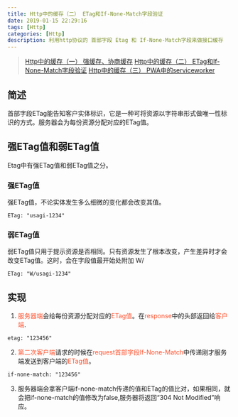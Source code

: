 ```yaml
---
title: Http中的缓存（二） ETag和If-None-Match字段验证
date: 2019-01-15 22:29:16
tags: [Http]
categories: [Http]
description: 利用http协议的 首部字段 Etag 和 If-None-Match字段来做接口缓存
---
```

> [Http中的缓存（一） 强缓存、协商缓存](/blog/http/http-cache.html)
> [Http中的缓存（二） ETag和If-None-Match字段验证](/blog/http/http-etag-cache.html)
> [Http中的缓存（三） PWA中的serviceworker](/blog/http/http-cache-serviceworker.html)

## 简述
首部字段ETag能告知客户实体标识，它是一种可将资源以字符串形式做唯一性标识的方式。服务器会为每份资源分配对应的ETag值。
## 强ETag值和弱ETag值
Etag中有强ETag值和弱ETag值之分。
### 强ETag值
强ETag值，不论实体发生多么细微的变化都会改变其值。
``` http
ETag: "usagi-1234"
```
### 弱ETag值
弱ETag值只用于提示资源是否相同。只有资源发生了根本改变，产生差异时才会改变ETag值。这时，会在字段值最开始处附加 W/
``` http
ETag: "W/usagi-1234"
```
## 实现
1. <font color="#ff502c">服务器端</font>会给每份资源分配对应的<font color="#ff502c">ETag值</font>。在<font color="#ff502c">response</font>中的头部返回给<font color="#ff502c">客户端</font>.
``` http
etag: "123456"
```
2. <font color="#ff502c">第二次客户端</font>请求的时候在<font color="#ff502c">request首部字段</font><font color="#ff502c">If-None-Match</font>中传递刚才服务端发送到客户端的<font color="#ff502c">ETag值</font>。  
``` http
if-none-match: "123456"
```
3. 服务器端会拿客户端if-none-match传递的值和ETag的值比对，如果相同，就会把if-none-match的值修改为false,服务器将返回“304 Not Modified”响应。
